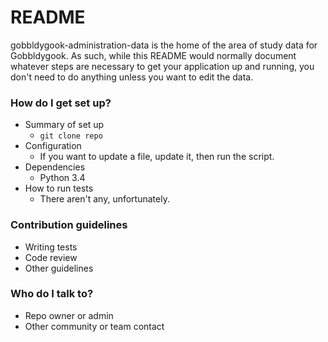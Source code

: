 # README #

gobbldygook-administration-data is the home of the area of study data for Gobbldygook. As such, while this README would normally document whatever steps are necessary to get your application up and running, you don't need to do anything unless you want to edit the data.

### How do I get set up? ###

* Summary of set up
	* `git clone repo`
* Configuration
	* If you want to update a file, update it, then run the script. 
* Dependencies
	* Python 3.4
* How to run tests
	* There aren't any, unfortunately. 

### Contribution guidelines ###

* Writing tests
* Code review
* Other guidelines

### Who do I talk to? ###

* Repo owner or admin
* Other community or team contact